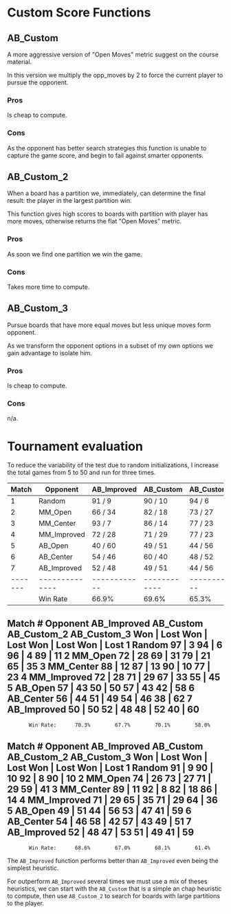 # Custom Score Functions

## AB_Custom

A more aggressive version of "Open Moves" metric suggest on the course material.

In this version we multiply the opp_moves by 2 to force the current player to pursue the opponent.

### Pros

Is cheap to compute.

### Cons

As the opponent has better search strategies this function is unable to capture the game score, and begin to fail against smarter opponents.

## AB_Custom_2

When a board has a partition we, immediately, can determine the final result: the player in the largest partition win.

This function gives high scores to boards with partition with player has more moves, otherwise returns the flat "Open Moves" metric.

### Pros

As soon we find one partition we win the game.

### Cons

Takes more time to compute.

## AB_Custom_3

Pursue boards that have more equal moves but less unique moves form opponent.

As we transform the opponent options in a subset of my own options we gain advantage to isolate him.

### Pros

Is cheap to compute.

### Cons

n/a.

# Tournament evaluation

To reduce the variability of the test due to random initializations, I increase the total games from 5 to 50 and run for three times.


| Match |   Opponent   |AB_Improved | AB_Custom  |AB_Custom_2 |AB_Custom_3 |
|-------|--------------|------------|------------|------------|------------|
|    1  |    Random    | 91  /   9  | 90  /  10  | 94  /   6  | 88  /  12  |
|    2  |    MM_Open   | 66  /  34  | 82  /  18  | 73  /  27  | 66  /  34  |
|    3  |   MM_Center  | 93  /   7  | 86  /  14  | 77  /  23  | 82  /  18  |
|    4  |  MM_Improved | 72  /  28  | 71  /  29  | 77  /  23  | 61  /  39  |
|    5  |    AB_Open   | 40  /  60  | 49  /  51  | 44  /  56  | 44  /  56  |
|    6  |   AB_Center  | 54  /  46  | 60  /  40  | 48  /  52  | 38  /  62  |
|    7  |  AB_Improved | 52  /  48  | 49  /  51  | 44  /  56  | 33  /  67  |
|-------|--------------|------------|------------|------------|------------|
|       |    Win Rate  |    66.9%   |   69.6%    |    65.3%   |    58.9%   |


 Match #   Opponent    AB_Improved   AB_Custom   AB_Custom_2  AB_Custom_3
                        Won | Lost   Won | Lost   Won | Lost   Won | Lost
    1       Random      97  |   3    94  |   6    96  |   4    89  |  11
    2       MM_Open     72  |  28    69  |  31    79  |  21    65  |  35
    3      MM_Center    88  |  12    87  |  13    90  |  10    77  |  23
    4     MM_Improved   72  |  28    71  |  29    67  |  33    55  |  45
    5       AB_Open     57  |  43    50  |  50    57  |  43    42  |  58
    6      AB_Center    56  |  44    51  |  49    54  |  46    38  |  62
    7     AB_Improved   50  |  50    52  |  48    48  |  52    40  |  60
--------------------------------------------------------------------------
           Win Rate:      70.3%        67.7%        70.1%        58.0%


Match #   Opponent    AB_Improved   AB_Custom   AB_Custom_2  AB_Custom_3
                        Won | Lost   Won | Lost   Won | Lost   Won | Lost
    1       Random      91  |   9    90  |  10    92  |   8    90  |  10
    2       MM_Open     74  |  26    73  |  27    71  |  29    59  |  41
    3      MM_Center    89  |  11    92  |   8    82  |  18    86  |  14
    4     MM_Improved   71  |  29    65  |  35    71  |  29    64  |  36
    5       AB_Open     49  |  51    44  |  56    53  |  47    41  |  59
    6      AB_Center    54  |  46    58  |  42    57  |  43    49  |  51
    7     AB_Improved   52  |  48    47  |  53    51  |  49    41  |  59
--------------------------------------------------------------------------
           Win Rate:      68.6%        67.0%        68.1%        61.4%



The `AB_Improved` function performs better than `AB_Improved` even being the simplest heuristic.

For outperform `AB_Improved` several times we must use a mix of theses heuristics, we can start with the `AB_Custom` 
that is a simple an chap heuristic to compute, then use `AB_Custom_2` to search for boards with large partitions to
the player.
